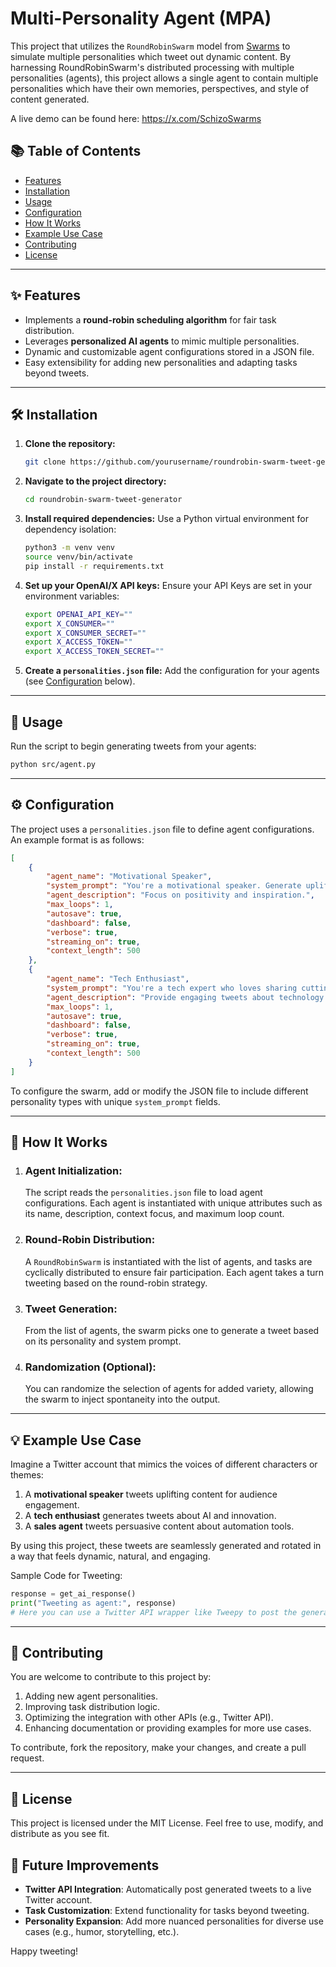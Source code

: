 # Multi-Personality Agent (MPA)

This project that utilizes the `RoundRobinSwarm` model from [Swarms](https://github.com/kyegomez/swarms/) to simulate multiple personalities which tweet out dynamic content. By harnessing RoundRobinSwarm's distributed processing with multiple personalities (agents), this project allows a single agent to contain multiple personalities which have their own memories, perspectives, and style of content generated.

A live demo can be found here: https://x.com/SchizoSwarms

## 📚 Table of Contents

- [Features](#features)
- [Installation](#installation)
- [Usage](#usage)
- [Configuration](#configuration)
- [How It Works](#how-it-works)
- [Example Use Case](#example-use-case)
- [Contributing](#contributing)
- [License](#license)

---

## ✨ Features

- Implements a **round-robin scheduling algorithm** for fair task distribution.
- Leverages **personalized AI agents** to mimic multiple personalities.
- Dynamic and customizable agent configurations stored in a JSON file.
- Easy extensibility for adding new personalities and adapting tasks beyond tweets.

---

## 🛠️ Installation

1. **Clone the repository:**
   ```bash
   git clone https://github.com/yourusername/roundrobin-swarm-tweet-generator.git
   ```
2. **Navigate to the project directory:**
   ```bash
   cd roundrobin-swarm-tweet-generator
   ```
3. **Install required dependencies:**
   Use a Python virtual environment for dependency isolation:
   ```bash
   python3 -m venv venv
   source venv/bin/activate
   pip install -r requirements.txt
   ```

4. **Set up your OpenAI/X  API keys:**
   Ensure your API Keys are set in your environment variables:
   ```bash
   export OPENAI_API_KEY=""
   export X_CONSUMER=""
   export X_CONSUMER_SECRET=""
   export X_ACCESS_TOKEN=""
   export X_ACCESS_TOKEN_SECRET=""
   ```

5. **Create a `personalities.json` file:**
   Add the configuration for your agents (see [Configuration](#configuration) below).

---

## 📖 Usage

Run the script to begin generating tweets from your agents:
   ```bash
   python src/agent.py
   ```
---

## ⚙️ Configuration

The project uses a `personalities.json` file to define agent configurations. An example format is as follows:

```json
[
    {
        "agent_name": "Motivational Speaker",
        "system_prompt": "You're a motivational speaker. Generate uplifting and inspiring tweets for your followers.",
        "agent_description": "Focus on positivity and inspiration.",
        "max_loops": 1,
        "autosave": true,
        "dashboard": false,
        "verbose": true,
        "streaming_on": true,
        "context_length": 500
    },
    {
        "agent_name": "Tech Enthusiast",
        "system_prompt": "You're a tech expert who loves sharing cutting-edge news about AI and technology advancements.",
        "agent_description": "Provide engaging tweets about technology and AI.",
        "max_loops": 1,
        "autosave": true,
        "dashboard": false,
        "verbose": true,
        "streaming_on": true,
        "context_length": 500
    }
]
```

To configure the swarm, add or modify the JSON file to include different personality types with unique `system_prompt` fields.

---

## 🧩 How It Works

1. ### **Agent Initialization**:
   The script reads the `personalities.json` file to load agent configurations. Each agent is instantiated with unique attributes such as its name, description, context focus, and maximum loop count.

2. ### **Round-Robin Distribution**:
   A `RoundRobinSwarm` is instantiated with the list of agents, and tasks are cyclically distributed to ensure fair participation. Each agent takes a turn tweeting based on the round-robin strategy.

3. ### **Tweet Generation**:
   From the list of agents, the swarm picks one to generate a tweet based on its personality and system prompt.

4. ### **Randomization (Optional)**:
   You can randomize the selection of agents for added variety, allowing the swarm to inject spontaneity into the output.

---

## 💡 Example Use Case

Imagine a Twitter account that mimics the voices of different characters or themes:

1. A **motivational speaker** tweets uplifting content for audience engagement.
2. A **tech enthusiast** generates tweets about AI and innovation.
3. A **sales agent** tweets persuasive content about automation tools.

By using this project, these tweets are seamlessly generated and rotated in a way that feels dynamic, natural, and engaging.

Sample Code for Tweeting:

```python
response = get_ai_response()
print("Tweeting as agent:", response)
# Here you can use a Twitter API wrapper like Tweepy to post the generated response.
```
---

## 🤝 Contributing

You are welcome to contribute to this project by:

1. Adding new agent personalities.
2. Improving task distribution logic.
3. Optimizing the integration with other APIs (e.g., Twitter API).
4. Enhancing documentation or providing examples for more use cases.

To contribute, fork the repository, make your changes, and create a pull request.

---

## 📜 License

This project is licensed under the MIT License. Feel free to use, modify, and distribute as you see fit.

## 🚀 Future Improvements

- **Twitter API Integration**: Automatically post generated tweets to a live Twitter account.
- **Task Customization**: Extend functionality for tasks beyond tweeting.
- **Personality Expansion**: Add more nuanced personalities for diverse use cases (e.g., humor, storytelling, etc.).

Happy tweeting! 
